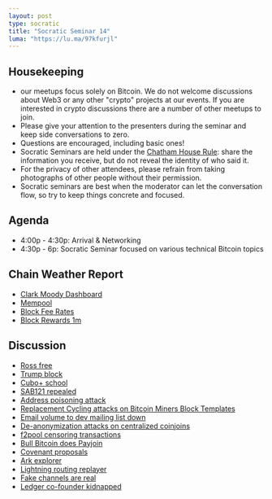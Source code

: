 ```yaml
---
layout: post
type: socratic
title: "Socratic Seminar 14"
luma: "https://lu.ma/97kfurjl"
---
```


Housekeeping
------------

- our meetups focus solely on Bitcoin. We do not welcome discussions about Web3 or any other "crypto" projects at our events. If you are interested in crypto discussions there are a number of other meetups to join.
- Please give your attention to the presenters during the seminar and keep side conversations to zero.
- Questions are encouraged, including basic ones!
- Socratic Seminars are held under the [Chatham House Rule](https://www.chathamhouse.org/about-us/chatham-house-rule): share the information you receive, but do not reveal the identity of who said it.
- For the privacy of other attendees, please refrain from taking photographs of other people without their permission.
- Socratic seminars are best when the moderator can let the conversation flow, so try to keep things concrete and focused.

Agenda
------
- 4:00p - 4:30p: Arrival & Networking
- 4:30p - 6p: Socratic Seminar focused on various technical Bitcoin topics

Chain Weather Report
--------------------

- [Clark Moody Dashboard](https://dashboard.clarkmoody.com/)
- [Mempool](https://mempool.space/graphs/mempool#1m)
- [Block Fee Rates](https://mempool.space/graphs/mining/block-fee-rates#1m)
- [Block Rewards 1m](https://mempool.space/graphs/mining/block-rewards#1m)

Discussion
----------

- [Ross free](https://x.com/Free_Ross/status/1881851923005165704)
- [Trump block](https://mempool.space/block/000000000000000000010c05038d08c742d28a7a248e9d0f94ebe5102f366c8e?audit=false&showDetails=false&view=actual#overview)
- [Cubo+ school](https://x.com/giacomozucco/status/1883527951700181287)
- [SAB121 repealed](https://kpmg.com/us/en/frv/reference-library/2025/sec-rescinds-sab-121.html)
- [Address poisoning attack](https://x.com/mononautical/status/1883802593677435065)
- [Replacement Cycling attacks on Bitcoin Miners Block Templates](https://groups.google.com/g/bitcoindev/c/ZspZzO4sBys)
- [Email volume to dev mailing list down](https://x.com/lopp/status/1874803077288755257?mx=2)
- [De-anonymization attacks on centralized coinjoins](https://groups.google.com/g/bitcoindev/c/CbfbEGozG7c/m/w2B-RRdUCQAJ?pli=1)
- [f2pool censoring transactions](https://x.com/0xb10c/status/1879904229911126101?s=46)
- [Bull Bitcoin does Payjoin](https://www.bullbitcoin.com/blog/bull-bitcoin-wallet-payjoin)
- [Covenant proposals](https://groups.google.com/g/bitcoindev/c/fdxkE1Al4TI)
- [Ark explorer](https://virtual-explorer.pages.dev/)
- [Lightning routing replayer](https://bluematt.bitcoin.ninja/2024/11/22/ln-routing-replay/)
- [Fake channels are real](https://petertodd.org/2025/fake-channels-and-rgb-lightning)
- [Ledger co-founder kidnapped](https://x.com/0xLouisT/status/1882711063306666287)